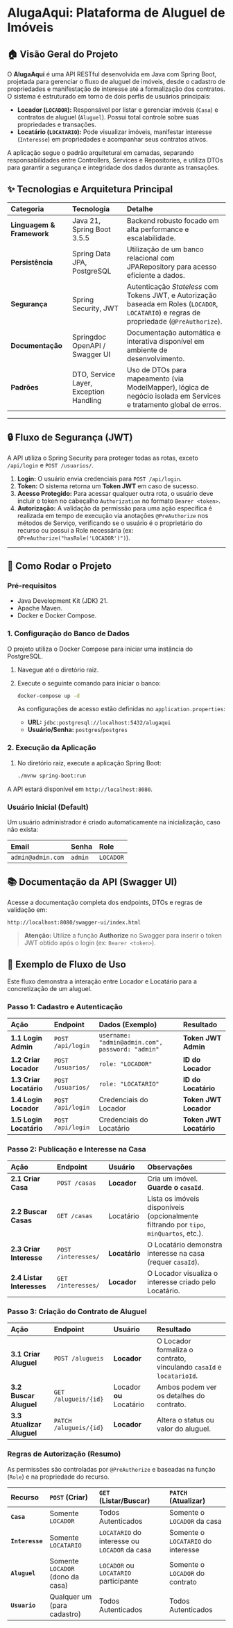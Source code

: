# AlugaAqui: Plataforma de Aluguel de Imóveis

## 🏠 Visão Geral do Projeto

O **AlugaAqui** é uma API RESTful desenvolvida em Java com Spring Boot, projetada para gerenciar o fluxo de aluguel de imóveis, desde o cadastro de propriedades e manifestação de interesse até a formalização dos contratos. O sistema é estruturado em torno de dois perfis de usuários principais:

* **Locador (`LOCADOR`):** Responsável por listar e gerenciar imóveis (`Casa`) e contratos de aluguel (`Aluguel`). Possui total controle sobre suas propriedades e transações.
* **Locatário (`LOCATARIO`):** Pode visualizar imóveis, manifestar interesse (`Interesse`) em propriedades e acompanhar seus contratos ativos.

A aplicação segue o padrão arquitetural em camadas, separando responsabilidades entre Controllers, Services e Repositories, e utiliza DTOs para garantir a segurança e integridade dos dados durante as transações.

## ✨ Tecnologias e Arquitetura Principal

| Categoria | Tecnologia | Detalhe |
| :--- | :--- | :--- |
| **Linguagem & Framework** | Java 21, Spring Boot 3.5.5 | Backend robusto focado em alta performance e escalabilidade. |
| **Persistência** | Spring Data JPA, PostgreSQL | Utilização de um banco relacional com JPARepository para acesso eficiente a dados. |
| **Segurança** | Spring Security, JWT | Autenticação *Stateless* com Tokens JWT, e Autorização baseada em Roles (`LOCADOR`, `LOCATARIO`) e regras de propriedade (`@PreAuthorize`). |
| **Documentação** | Springdoc OpenAPI / Swagger UI | Documentação automática e interativa disponível em ambiente de desenvolvimento. |
| **Padrões** | DTO, Service Layer, Exception Handling | Uso de DTOs para mapeamento (via ModelMapper), lógica de negócio isolada em Services e tratamento global de erros. |

---

## 🔒 Fluxo de Segurança (JWT)

A API utiliza o Spring Security para proteger todas as rotas, exceto `/api/login` e `POST /usuarios/`.

1. **Login:** O usuário envia credenciais para `POST /api/login`.
2. **Token:** O sistema retorna um **Token JWT** em caso de sucesso.
3. **Acesso Protegido:** Para acessar qualquer outra rota, o usuário deve incluir o token no cabeçalho `Authorization` no formato `Bearer <token>`.
4. **Autorização:** A validação da permissão para uma ação específica é realizada em tempo de execução via anotações `@PreAuthorize` nos métodos de Serviço, verificando se o usuário é o proprietário do recurso ou possui a Role necessária (ex: `@PreAuthorize("hasRole('LOCADOR')")`).

---

## 🚀 Como Rodar o Projeto

### Pré-requisitos

* Java Development Kit (JDK) 21.
* Apache Maven.
* Docker e Docker Compose.

### 1. Configuração do Banco de Dados

O projeto utiliza o Docker Compose para iniciar uma instância do PostgreSQL.

1.  Navegue até o diretório raiz.
2.  Execute o seguinte comando para iniciar o banco:

    ```bash
    docker-compose up -d
    ```

    As configurações de acesso estão definidas no `application.properties`:
    * **URL:** `jdbc:postgresql://localhost:5432/alugaqui`
    * **Usuário/Senha:** `postgres`/`postgres`

### 2. Execução da Aplicação

1.  No diretório raiz, execute a aplicação Spring Boot:

    ```bash
    ./mvnw spring-boot:run
    ```

A API estará disponível em `http://localhost:8080`.

### Usuário Inicial (Default)

Um usuário administrador é criado automaticamente na inicialização, caso não exista:

| Email | Senha | Role |
| :--- | :--- | :--- |
| `admin@admin.com` | `admin` | `LOCADOR` |

## 📚 Documentação da API (Swagger UI)

Acesse a documentação completa dos endpoints, DTOs e regras de validação em:

```
http://localhost:8080/swagger-ui/index.html
```

> **Atenção:** Utilize a função **Authorize** no Swagger para inserir o token JWT obtido após o login (ex: `Bearer <token>`).

## 🔄 Exemplo de Fluxo de Uso

Este fluxo demonstra a interação entre Locador e Locatário para a concretização de um aluguel.

### Passo 1: Cadastro e Autenticação

| Ação | Endpoint | Dados (Exemplo) | Resultado |
| :--- | :--- | :--- | :--- |
| **1.1 Login Admin** | `POST /api/login` | `username: "admin@admin.com", password: "admin"` | **Token JWT Admin** |
| **1.2 Criar Locador** | `POST /usuarios/` | `role: "LOCADOR"` | **ID do Locador** |
| **1.3 Criar Locatário**| `POST /usuarios/` | `role: "LOCATARIO"` | **ID do Locatário** |
| **1.4 Login Locador** | `POST /api/login` | Credenciais do Locador | **Token JWT Locador** |
| **1.5 Login Locatário**| `POST /api/login` | Credenciais do Locatário | **Token JWT Locatário** |

### Passo 2: Publicação e Interesse na Casa

| Ação | Endpoint | Usuário | Observações |
| :--- | :--- | :--- | :--- |
| **2.1 Criar Casa** | `POST /casas` | **Locador** | Cria um imóvel. **Guarde o `casaId`**. |
| **2.2 Buscar Casas** | `GET /casas` | Locatário | Lista os imóveis disponíveis (opcionalmente filtrando por `tipo`, `minQuartos`, etc.). |
| **2.3 Criar Interesse**| `POST /interesses/` | **Locatário** | O Locatário demonstra interesse na casa (requer `casaId`). |
| **2.4 Listar Interesses**| `GET /interesses/` | **Locador** | O Locador visualiza o interesse criado pelo Locatário. |

### Passo 3: Criação do Contrato de Aluguel

| Ação | Endpoint | Usuário | Resultado |
| :--- | :--- | :--- | :--- |
| **3.1 Criar Aluguel** | `POST /alugueis` | **Locador** | O Locador formaliza o contrato, vinculando `casaId` e `locatarioId`. |
| **3.2 Buscar Aluguel**| `GET /alugueis/{id}` | Locador **ou** Locatário | Ambos podem ver os detalhes do contrato. |
| **3.3 Atualizar Aluguel**| `PATCH /alugueis/{id}` | **Locador** | Altera o status ou valor do aluguel. |

### Regras de Autorização (Resumo)

As permissões são controladas por `@PreAuthorize` e baseadas na função (`Role`) e na propriedade do recurso.

| Recurso | `POST` (Criar) | `GET` (Listar/Buscar) | `PATCH` (Atualizar) |
| :--- | :--- | :--- | :--- |
| **`Casa`** | Somente `LOCADOR` | Todos Autenticados | Somente o `LOCADOR` da casa |
| **`Interesse`** | Somente `LOCATARIO` | `LOCATARIO` do interesse ou `LOCADOR` da casa | Somente o `LOCATARIO` do interesse |
| **`Aluguel`** | Somente `LOCADOR` (dono da casa) | `LOCADOR` ou `LOCATARIO` participante | Somente o `LOCADOR` do contrato |
| **`Usuario`** | Qualquer um (para cadastro) | Todos Autenticados | Todos Autenticados |
